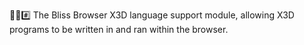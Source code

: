 🌳️🌐️#️⃣️ The Bliss Browser X3D language support module, allowing X3D programs to be written in and ran within the browser.
